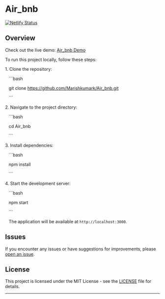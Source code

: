 
# Air_bnb

[![Netlify Status](https://api.netlify.com/api/v1/badges/YOUR_NETLIFY_SITE_ID_HERE/deploy-status)](https://app.netlify.com/sites/thunderous-fudge-4eb521/deploys)

## Overview

Check out the live demo: [Air_bnb Demo](https://thunderous-fudge-4eb521.netlify.app/)


To run this project locally, follow these steps:

1\. Clone the repository:

   ```bash

   git clone https://github.com/Marishkumark/Air_bnb.git

   ```

2\. Navigate to the project directory:

   ```bash

   cd Air_bnb

   ```

3\. Install dependencies:

   ```bash

   npm install

   ```

4\. Start the development server:

   ```bash

   npm start

   ```

   The application will be available at `http://localhost:3000`.


Issues
------

If you encounter any issues or have suggestions for improvements, please [open an issue](https://github.com/Marishkumark/PSD_UI_Design/issues).

License
-------

This project is licensed under the MIT License - see the [LICENSE](https://github.com/Marishkumark/License/blob/main/README.md) file for details.

* * * * *
